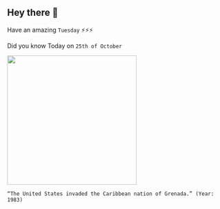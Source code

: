 ## Hey there 👋
Have an amazing `Tuesday` ⚡⚡⚡

Did you know Today on `25th of October`
 
 [<img src="https://upload.wikimedia.org/wikipedia/commons/thumb/f/f5/CH-53D_HMM-261_Grenada_Okt1983.jpeg/2560px-CH-53D_HMM-261_Grenada_Okt1983.jpeg" width="300" />](https://en.wikipedia.org/wiki/United_States_invasion_of_Grenada) 
 ```
“The United States invaded the Caribbean nation of Grenada.” (Year: 1983)
```

